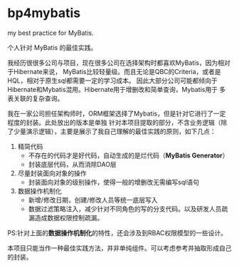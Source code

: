 # bp4mybatis 
my best practice for MyBatis. 


个人针对 MyBatis 的最佳实践。

我经历很很多公司与项目，现在很多公司在选择架构时都喜欢MyBatis，因为相对于Hibernate来说，
MyBatis比较轻量级。而且无论是QBC的Criteria，或者是HQL，相对于原生sql都需要一定的学习成本。
因此大部分公司可能都倾向于Hibernate和Mybatis混用。Hibernate用于增删改和简单查询，Mybatis用于
多表关联的复杂查询。

我在一家公司担任架构师时，ORM框架选择了Mybatis，但是针对它进行了一定程度的封装。此处放出的版本是单独
针对本项目提取的部分，不含业务逻辑（除了少量演示逻辑），主要是展示了我自己理解的最佳实践的原则，如下几点：

1. 精简代码
    - 不存在的代码才是好代码，自动生成的是烂代码（**MyBatis Generator**）
    - 封装底层代码，从而消除DAO层
1. 尽量封装面向对象的操作
    - 封装面向对象的级别操作，使得一般的增删改无需编写sql语句
1. 数据操作机制化
    - 新增/修改日期，创建/修改人员等统一底层写入
    - 数据过滤策略注入，减少针对不同角色的写的分支代码。以及研发人员疏漏造成数据权限控制疏漏。

PS:针对上面的**数据操作机制化**的特性，还会涉及到RBAC权限模型的一些设计。

本项目只能当作一种最佳实践方法，并非单纯组件。可以考虑参考并抽取形成自己的封装。